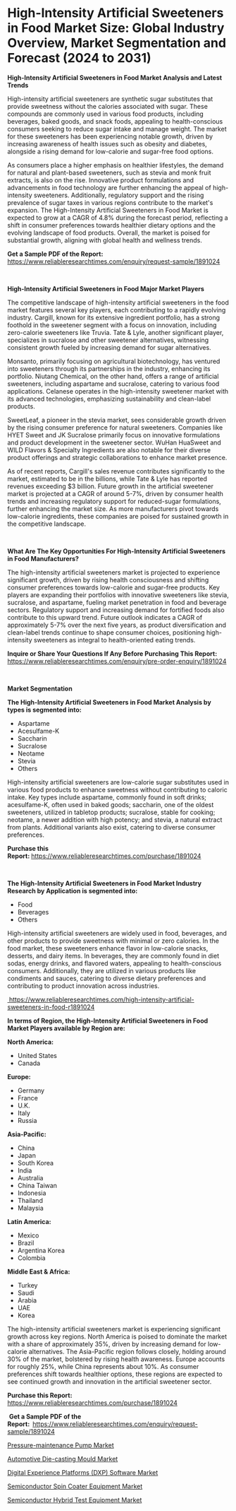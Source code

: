 <p><h1>High-Intensity Artificial Sweeteners in Food Market Size: Global Industry Overview, Market Segmentation and Forecast (2024 to 2031)</h1></p><p><strong>High-Intensity Artificial Sweeteners in Food Market Analysis and Latest Trends</strong></p>
<p><p>High-intensity artificial sweeteners are synthetic sugar substitutes that provide sweetness without the calories associated with sugar. These compounds are commonly used in various food products, including beverages, baked goods, and snack foods, appealing to health-conscious consumers seeking to reduce sugar intake and manage weight. The market for these sweeteners has been experiencing notable growth, driven by increasing awareness of health issues such as obesity and diabetes, alongside a rising demand for low-calorie and sugar-free food options.</p><p>As consumers place a higher emphasis on healthier lifestyles, the demand for natural and plant-based sweeteners, such as stevia and monk fruit extracts, is also on the rise. Innovative product formulations and advancements in food technology are further enhancing the appeal of high-intensity sweeteners. Additionally, regulatory support and the rising prevalence of sugar taxes in various regions contribute to the market's expansion. The High-Intensity Artificial Sweeteners in Food Market is expected to grow at a CAGR of 4.8% during the forecast period, reflecting a shift in consumer preferences towards healthier dietary options and the evolving landscape of food products. Overall, the market is poised for substantial growth, aligning with global health and wellness trends.</p></p>
<p><strong>Get a Sample PDF of the Report:&nbsp;</strong> <a href="https://www.reliableresearchtimes.com/enquiry/request-sample/1891024?utm_campaign=1777&utm_medium=2&utm_source=Github&utm_content=ia&utm_term=24102024&utm_id=high-intensity-artificial-sweeteners-in-food">https://www.reliableresearchtimes.com/enquiry/request-sample/1891024</a></p>
<p>&nbsp;</p>
<p><strong>High-Intensity Artificial Sweeteners in Food Major Market Players</strong></p>
<p><p>The competitive landscape of high-intensity artificial sweeteners in the food market features several key players, each contributing to a rapidly evolving industry. Cargill, known for its extensive ingredient portfolio, has a strong foothold in the sweetener segment with a focus on innovation, including zero-calorie sweeteners like Truvia. Tate & Lyle, another significant player, specializes in sucralose and other sweetener alternatives, witnessing consistent growth fueled by increasing demand for sugar alternatives.</p><p>Monsanto, primarily focusing on agricultural biotechnology, has ventured into sweeteners through its partnerships in the industry, enhancing its portfolio. Niutang Chemical, on the other hand, offers a range of artificial sweeteners, including aspartame and sucralose, catering to various food applications. Celanese operates in the high-intensity sweetener market with its advanced technologies, emphasizing sustainability and clean-label products.</p><p>SweetLeaf, a pioneer in the stevia market, sees considerable growth driven by the rising consumer preference for natural sweeteners. Companies like HYET Sweet and JK Sucralose primarily focus on innovative formulations and product development in the sweetener sector. WuHan HuaSweet and WILD Flavors & Specialty Ingredients are also notable for their diverse product offerings and strategic collaborations to enhance market presence.</p><p>As of recent reports, Cargill's sales revenue contributes significantly to the market, estimated to be in the billions, while Tate & Lyle has reported revenues exceeding $3 billion. Future growth in the artificial sweetener market is projected at a CAGR of around 5-7%, driven by consumer health trends and increasing regulatory support for reduced-sugar formulations, further enhancing the market size. As more manufacturers pivot towards low-calorie ingredients, these companies are poised for sustained growth in the competitive landscape.</p></p>
<p>&nbsp;</p>
<p><strong>What Are The Key Opportunities For High-Intensity Artificial Sweeteners in Food Manufacturers?</strong></p>
<p><p>The high-intensity artificial sweeteners market is projected to experience significant growth, driven by rising health consciousness and shifting consumer preferences towards low-calorie and sugar-free products. Key players are expanding their portfolios with innovative sweeteners like stevia, sucralose, and aspartame, fueling market penetration in food and beverage sectors. Regulatory support and increasing demand for fortified foods also contribute to this upward trend. Future outlook indicates a CAGR of approximately 5-7% over the next five years, as product diversification and clean-label trends continue to shape consumer choices, positioning high-intensity sweeteners as integral to health-oriented eating trends.</p></p>
<p><strong>Inquire or Share Your Questions If Any Before Purchasing This Report:</strong> <a href="https://www.reliableresearchtimes.com/enquiry/pre-order-enquiry/1891024?utm_campaign=1777&utm_medium=2&utm_source=Github&utm_content=ia&utm_term=24102024&utm_id=high-intensity-artificial-sweeteners-in-food">https://www.reliableresearchtimes.com/enquiry/pre-order-enquiry/1891024</a></p>
<p>&nbsp;</p>
<p><strong>Market Segmentation</strong></p>
<p><strong>The High-Intensity Artificial Sweeteners in Food Market Analysis by types is segmented into:</strong></p>
<p><ul><li>Aspartame</li><li>Acesulfame-K</li><li>Saccharin</li><li>Sucralose</li><li>Neotame</li><li>Stevia</li><li>Others</li></ul></p>
<p><p>High-intensity artificial sweeteners are low-calorie sugar substitutes used in various food products to enhance sweetness without contributing to caloric intake. Key types include aspartame, commonly found in soft drinks; acesulfame-K, often used in baked goods; saccharin, one of the oldest sweeteners, utilized in tabletop products; sucralose, stable for cooking; neotame, a newer addition with high potency; and stevia, a natural extract from plants. Additional variants also exist, catering to diverse consumer preferences.</p></p>
<p><strong>Purchase this Report:&nbsp;</strong><a href="https://www.reliableresearchtimes.com/purchase/1891024?utm_campaign=1777&utm_medium=2&utm_source=Github&utm_content=ia&utm_term=24102024&utm_id=high-intensity-artificial-sweeteners-in-food">https://www.reliableresearchtimes.com/purchase/1891024</a></p>
<p>&nbsp;</p>
<p><strong>The High-Intensity Artificial Sweeteners in Food Market Industry Research by Application is segmented into:</strong></p>
<p><ul><li>Food</li><li>Beverages</li><li>Others</li></ul></p>
<p><p>High-intensity artificial sweeteners are widely used in food, beverages, and other products to provide sweetness with minimal or zero calories. In the food market, these sweeteners enhance flavor in low-calorie snacks, desserts, and dairy items. In beverages, they are commonly found in diet sodas, energy drinks, and flavored waters, appealing to health-conscious consumers. Additionally, they are utilized in various products like condiments and sauces, catering to diverse dietary preferences and contributing to product innovation across industries.</p></p>
<p><a href="https://www.reliableresearchtimes.com/high-intensity-artificial-sweeteners-in-food-r1891024?utm_campaign=1777&utm_medium=2&utm_source=Github&utm_content=ia&utm_term=24102024&utm_id=high-intensity-artificial-sweeteners-in-food">&nbsp;https://www.reliableresearchtimes.com/high-intensity-artificial-sweeteners-in-food-r1891024</a></p>
<p><strong>In terms of Region, the High-Intensity Artificial Sweeteners in Food Market Players available by Region are:</strong></p>
<p>
    <p> <strong> North America: </strong>
        <ul>
            <li>United States</li>
            <li>Canada</li>
        </ul>
        </p> 
    <p> <strong> Europe: </strong>
        <ul>
            <li>Germany</li>
            <li>France</li>
            <li>U.K.</li>
            <li>Italy</li>
            <li>Russia</li>
        </ul>
        </p> 
    <p> <strong> Asia-Pacific: </strong>
        <ul>
            <li>China</li>
            <li>Japan</li>
            <li>South Korea</li>
            <li>India</li>
            <li>Australia</li>
            <li>China Taiwan</li>
            <li>Indonesia</li>
            <li>Thailand</li>
            <li>Malaysia</li>
        </ul>
        </p> 
    <p> <strong> Latin America: </strong>
        <ul>
            <li>Mexico</li>
            <li>Brazil</li>
            <li>Argentina Korea</li>
            <li>Colombia</li>
        </ul>
        </p> 
    <p> <strong> Middle East & Africa: </strong>
        <ul>
            <li>Turkey</li>
            <li>Saudi</li>
            <li>Arabia</li>
            <li>UAE</li>
            <li>Korea</li>
        </ul>
    </p>
    </p>
<p><p>The high-intensity artificial sweeteners market is experiencing significant growth across key regions. North America is poised to dominate the market with a share of approximately 35%, driven by increasing demand for low-calorie alternatives. The Asia-Pacific region follows closely, holding around 30% of the market, bolstered by rising health awareness. Europe accounts for roughly 25%, while China represents about 10%. As consumer preferences shift towards healthier options, these regions are expected to see continued growth and innovation in the artificial sweetener sector.</p></p>
<p><strong>Purchase this Report: </strong><a href="https://www.reliableresearchtimes.com/purchase/1891024?utm_campaign=1777&utm_medium=2&utm_source=Github&utm_content=ia&utm_term=24102024&utm_id=high-intensity-artificial-sweeteners-in-food">https://www.reliableresearchtimes.com/purchase/1891024</a></p>
<p>&nbsp;<strong>Get a Sample PDF of the Report:&nbsp;&nbsp;</strong><a href="https://www.reliableresearchtimes.com/enquiry/request-sample/1891024?utm_campaign=1777&utm_medium=2&utm_source=Github&utm_content=ia&utm_term=24102024&utm_id=high-intensity-artificial-sweeteners-in-food">https://www.reliableresearchtimes.com/enquiry/request-sample/1891024</a></p>
<p><strong></strong></p>
<p><p><a href="https://www.linkedin.com/pulse/strategic-roadmap-global-pressure-maintenance-pump-market-kphmf?utm_campaign=1777&utm_medium=2&utm_source=Github&utm_content=ia&utm_term=24102024&utm_id=high-intensity-artificial-sweeteners-in-food">Pressure-maintenance Pump Market</a></p><p><a href="https://www.linkedin.com/pulse/automotive-die-casting-mould-market-innovations-trends-comprehensive-gnsof?utm_campaign=1777&utm_medium=2&utm_source=Github&utm_content=ia&utm_term=24102024&utm_id=high-intensity-artificial-sweeteners-in-food">Automotive Die-casting Mould Market</a></p><p><a href="https://github.com/MarilynDouglas476/Market-Research-Report-List-1/blob/main/digital-experience-platforms-dxp-software-market.md?utm_campaign=1777&utm_medium=2&utm_source=Github&utm_content=ia&utm_term=24102024&utm_id=high-intensity-artificial-sweeteners-in-food">Digital Experience Platforms (DXP) Software Market</a></p><p><a href="https://www.linkedin.com/pulse/global-semiconductor-spin-coater-equipment-market-trends-yfmnf?utm_campaign=1777&utm_medium=2&utm_source=Github&utm_content=ia&utm_term=24102024&utm_id=high-intensity-artificial-sweeteners-in-food">Semiconductor Spin Coater Equipment Market</a></p><p><a href="https://www.linkedin.com/pulse/exploring-semiconductor-hybrid-test-equipment-market-dynamics-yfwzf?utm_campaign=1777&utm_medium=2&utm_source=Github&utm_content=ia&utm_term=24102024&utm_id=high-intensity-artificial-sweeteners-in-food">Semiconductor Hybrid Test Equipment Market</a></p></p>